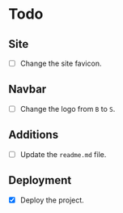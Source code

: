 # Todo

## Site

- [ ] Change the site favicon.

## Navbar

- [ ] Change the logo from `B` to `S`.

## Additions

- [ ] Update the `readme.md` file.

## Deployment

- [x] Deploy the project.

